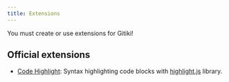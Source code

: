 ```yaml
---
title: Extensions
---
```


You must create or use extensions for Gitiki!

## Official extensions

* [Code Highlight](code-highlight.md): Syntax highlighting code blocks with [highlight.js][] library.

[highlight.js]: https://highlightjs.org
